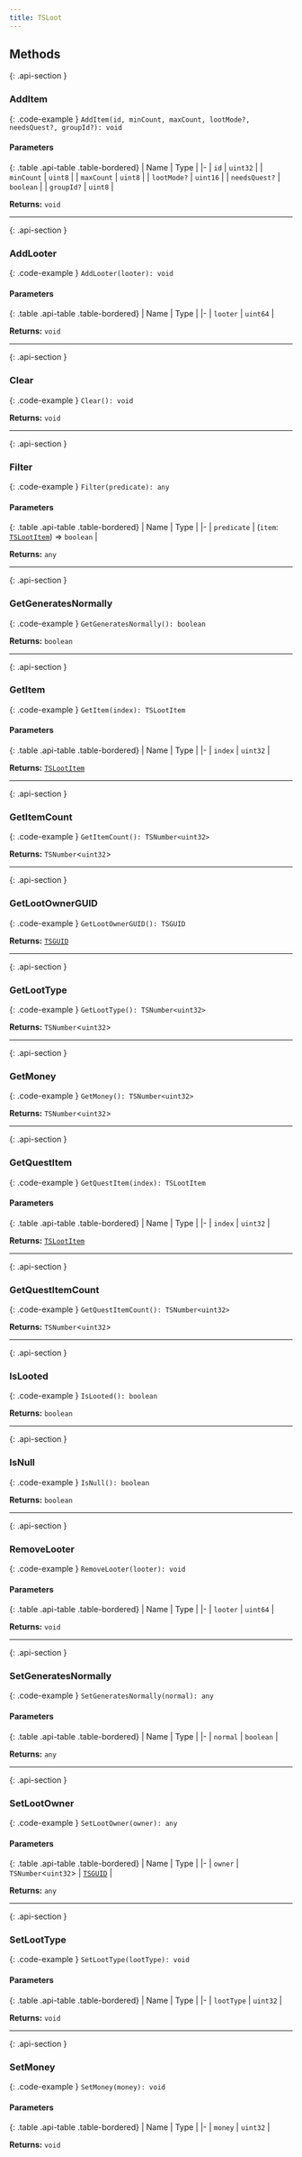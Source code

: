 ```yaml
---
title: TSLoot
---
```



## Methods

{: .api-section }
### AddItem

{: .code-example }
`AddItem(id, minCount, maxCount, lootMode?, needsQuest?, groupId?): void`

#### Parameters

{: .table .api-table .table-bordered}
| Name | Type |
|-
| `id` | `uint32` |
| `minCount` | `uint8` |
| `maxCount` | `uint8` |
| `lootMode?` | `uint16` |
| `needsQuest?` | `boolean` |
| `groupId?` | `uint8` |

**Returns:** 
`void`

___

{: .api-section }
### AddLooter

{: .code-example }
`AddLooter(looter): void`

#### Parameters

{: .table .api-table .table-bordered}
| Name | Type |
|-
| `looter` | `uint64` |

**Returns:** 
`void`

___

{: .api-section }
### Clear

{: .code-example }
`Clear(): void`

**Returns:** 
`void`

___

{: .api-section }
### Filter

{: .code-example }
`Filter(predicate): any`

#### Parameters

{: .table .api-table .table-bordered}
| Name | Type |
|-
| `predicate` | (`item`: [`TSLootItem`](TSLootItem)) => `boolean` |

**Returns:** 
`any`

___

{: .api-section }
### GetGeneratesNormally

{: .code-example }
`GetGeneratesNormally(): boolean`

**Returns:** 
`boolean`

___

{: .api-section }
### GetItem

{: .code-example }
`GetItem(index): TSLootItem`

#### Parameters

{: .table .api-table .table-bordered}
| Name | Type |
|-
| `index` | `uint32` |

**Returns:** 
[`TSLootItem`](TSLootItem)

___

{: .api-section }
### GetItemCount

{: .code-example }
`GetItemCount(): TSNumber<uint32>`

**Returns:** 
`TSNumber`<`uint32`\>

___

{: .api-section }
### GetLootOwnerGUID

{: .code-example }
`GetLootOwnerGUID(): TSGUID`

**Returns:** 
[`TSGUID`](TSGUID)

___

{: .api-section }
### GetLootType

{: .code-example }
`GetLootType(): TSNumber<uint32>`

**Returns:** 
`TSNumber`<`uint32`\>

___

{: .api-section }
### GetMoney

{: .code-example }
`GetMoney(): TSNumber<uint32>`

**Returns:** 
`TSNumber`<`uint32`\>

___

{: .api-section }
### GetQuestItem

{: .code-example }
`GetQuestItem(index): TSLootItem`

#### Parameters

{: .table .api-table .table-bordered}
| Name | Type |
|-
| `index` | `uint32` |

**Returns:** 
[`TSLootItem`](TSLootItem)

___

{: .api-section }
### GetQuestItemCount

{: .code-example }
`GetQuestItemCount(): TSNumber<uint32>`

**Returns:** 
`TSNumber`<`uint32`\>

___

{: .api-section }
### IsLooted

{: .code-example }
`IsLooted(): boolean`

**Returns:** 
`boolean`

___

{: .api-section }
### IsNull

{: .code-example }
`IsNull(): boolean`

**Returns:** 
`boolean`

___

{: .api-section }
### RemoveLooter

{: .code-example }
`RemoveLooter(looter): void`

#### Parameters

{: .table .api-table .table-bordered}
| Name | Type |
|-
| `looter` | `uint64` |

**Returns:** 
`void`

___

{: .api-section }
### SetGeneratesNormally

{: .code-example }
`SetGeneratesNormally(normal): any`

#### Parameters

{: .table .api-table .table-bordered}
| Name | Type |
|-
| `normal` | `boolean` |

**Returns:** 
`any`

___

{: .api-section }
### SetLootOwner

{: .code-example }
`SetLootOwner(owner): any`

#### Parameters

{: .table .api-table .table-bordered}
| Name | Type |
|-
| `owner` | `TSNumber`<`uint32`\> \| [`TSGUID`](TSGUID) |

**Returns:** 
`any`

___

{: .api-section }
### SetLootType

{: .code-example }
`SetLootType(lootType): void`

#### Parameters

{: .table .api-table .table-bordered}
| Name | Type |
|-
| `lootType` | `uint32` |

**Returns:** 
`void`

___

{: .api-section }
### SetMoney

{: .code-example }
`SetMoney(money): void`

#### Parameters

{: .table .api-table .table-bordered}
| Name | Type |
|-
| `money` | `uint32` |

**Returns:** 
`void`

